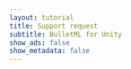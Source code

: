 ```yaml
---
layout: tutorial
title: Support request
subtitle: BulletML for Unity
show_ads: false
show_metadata: false
---
```

